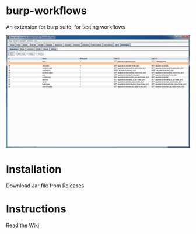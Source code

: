 # burp-workflows

An extension for burp suite, for testing workflows

![Screenshot](https://raw.githubusercontent.com/mabdi/burp-workflows/master/burp.png)


# Installation

Download Jar file from [Releases](https://github.com/mabdi/burp-workflows/releases)

# Instructions

Read the [Wiki](https://github.com/mabdi/burp-workflows/wiki/Instructions)